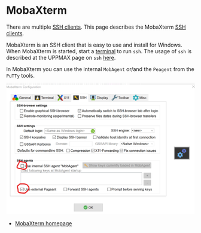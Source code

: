 # MobaXterm

There are multiple [SSH clients](ssh_client.md).
This page describes the MobaXterm [SSH clients](ssh_client.md).

MobaXterm is an SSH client that is easy to use and install for Windows.
When MobaXterm is started, start a [terminal](../software/terminal.md) to run `ssh`.
The usage of `ssh` is described at the UPPMAX page on `ssh` [here](ssh.md).

In MobaXterm you can use the internal `MobAgent` or/and the `Peagent`
from the `PuTTy` tools.

![MobaXterm](./img/mobaxterm_use_internal_ssh_agend_mobagent.png)

- [MobaXterm homepage](https://mobaxterm.mobatek.net/)
